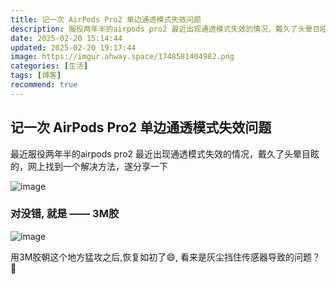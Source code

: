 ```yaml
---
title: 记一次 AirPods Pro2 单边通透模式失效问题
description: 服役两年半的airpods pro2 最近出现通透模式失效的情况，戴久了头晕目眩的，网上找到一个很有用的解决方法，遂分享一下。
date: 2025-02-20 15:14:44
updated: 2025-02-20 19:17:44
image: https://imgur.ahway.space/1748581404982.png
categories: [生活]
tags: [博客]
recommend: true
---
```



## 记一次 AirPods Pro2 单边通透模式失效问题

最近服役两年半的airpods pro2 最近出现通透模式失效的情况，戴久了头晕目眩的，网上找到一个解决方法，遂分享一下

![image](https://imgur.ahway.space/1740049786856.jpeg)

### 对没错, 就是 —— 3M胶

![image](https://imgur.ahway.space/1740048661256.jpg)

用3M胶朝这个地方猛攻之后,恢复如初了😄, 看来是灰尘挡住传感器导致的问题？🤔
